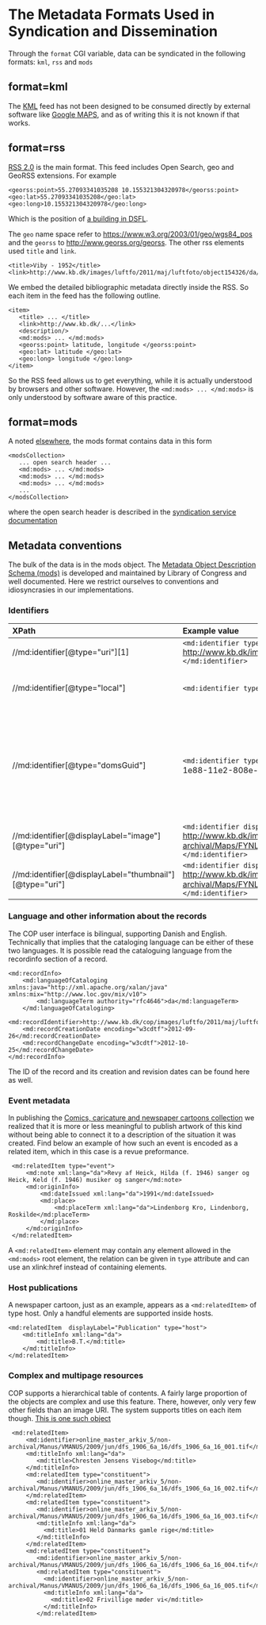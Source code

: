 
# The Metadata Formats Used in Syndication and Dissemination 

Through the `format` CGI variable, data can be syndicated in the
following formats: `kml`, `rss` and `mods`

## format=kml

The [KML](https://developers.google.com/kml/documentation/) feed has
not been designed to be consumed directly by external software like
[Google MAPS](http://maps.google.com/), and as of writing this it is
not known if that works.

## format=rss

[RSS 2.0](https://cyber.harvard.edu/rss/rss.html) is the main
format. This feed includes Open Search, geo and GeoRSS extensions. For
example

```
<georss:point>55.27093341035208 10.155321304320978</georss:point>
<geo:lat>55.27093341035208</geo:lat>
<geo:long>10.155321304320978</geo:long>
```

Which is the position of [a building in
DSFL](http://www.kb.dk/cop/syndication/images/luftfo/2011/maj/luftfoto/object176012/da/).

The `geo` name space refer to https://www.w3.org/2003/01/geo/wgs84_pos
and the `georss` to http://www.georss.org/georss.  The other rss
elements used `title` and `link`.

```
<title>Viby - 1952</title>
<link>http://www.kb.dk/images/luftfo/2011/maj/luftfoto/object154326/da/</link>
```

We embed the detailed bibliographic metadata directly inside the
RSS. So each item in the feed has the following outline.

```
<item>
   <title> ... </title>
   <link>http://www.kb.dk/...</link>
   <description/>
   <md:mods> ... </md:mods>
   <georss:point> latitude, longitude </georss:point>
   <geo:lat> latitude </geo:lat>
   <geo:long> longitude </geo:long>
</item>
```

So the RSS feed allows us to get everything, while it is actually
understood by browsers and other software. However, the `<md:mods>
... </md:mods>` is only understood by software aware of this practice.

## format=mods

A noted [elsewhere](cop-backend.md#syndication-service-formats), the mods format contains data in this form

```
<modsCollection>
   ... open search header ...
   <md:mods> ... </md:mods>
   <md:mods> ... </md:mods>
   <md:mods> ... </md:mods>
   ...
</modsCollection>
``` 

where the open search header is described in the [syndication service
documentation](cop-backend.md#open-search)

## Metadata conventions

The bulk of the data is in the mods object. The [Metadata Object
Description Schema
(mods)](http://www.loc.gov/standards/mods/mods-guidance.html) is
developed and maintained by Library of Congress and well
documented. Here we restrict ourselves to conventions and
idiosyncrasies in our implementations.

### Identifiers


| XPath | Example value | Comment |
|:------|:--------------|:--------|
| //md:identifier[@type="uri"][1] | `<md:identifier type="uri">` http://www.kb.dk/images/billed/2010/okt/billeder/object67582/da/ `</md:identifier>` | URI of the object |
| //md:identifier[@type="local"] | `<md:identifier type="local">` H02165_020.tif `</md:identifier>` | The local ID is usually the objects call number |
| //md:identifier[@type="domsGuid"] | `<md:identifier type="domsGuid">` Uid:dk:kb:doms:2007-01/d651d950-1e88-11e2-808e-0016357f605f `</md:identifier>` | A UUID in any of several formats, but usable for connecting it to the ID used for digital preservation if applicable |
| //md:identifier[@displayLabel="image"][@type="uri"] | `<md:identifier displayLabel="image" type="uri">` http://www.kb.dk/imageService/online_master_arkiv_12/non-archival/Maps/FYNLUFTFOTO/H-serien/H02165/H02165_020.jpg `</md:identifier>` | A fairly high resolution JPG |
| //md:identifier[@displayLabel="thumbnail"][@type="uri"] | `<md:identifier displayLabel="thumbnail" type="uri">` http://www.kb.dk/imageService/w150/h150/online_master_arkiv_12/non-archival/Maps/FYNLUFTFOTO/H-serien/H02165/H02165_020.jpg `</md:identifier>` | URI of a thumbnail |


### Language and other information about the records

The COP user interface is bilingual, supporting Danish and
English. Technically that implies that the cataloging language can be
either of these two languages. It is possible read the cataloguing
language from the recordinfo section of a record.


```
<md:recordInfo>
    <md:languageOfCataloging xmlns:java="http://xml.apache.org/xalan/java" xmlns:mix="http://www.loc.gov/mix/v10">
        <md:languageTerm authority="rfc4646">da</md:languageTerm>
    </md:languageOfCataloging>
    <md:recordIdentifier>http://www.kb.dk/cop/images/luftfo/2011/maj/luftfoto/object154326</md:recordIdentifier>
    <md:recordCreationDate encoding="w3cdtf">2012-09-26</md:recordCreationDate>
    <md:recordChangeDate encoding="w3cdtf">2012-10-25</md:recordChangeDate>
</md:recordInfo>
```

The ID of the record and its creation and revision dates can be found here as well.

### Event metadata

In publishing the [Comics, caricature and newspaper cartoons
collection](http://www.kb.dk/images/billed/2010/okt/billeder/subject2427/da/)
we realized that it is more or less meaningful to publish artwork of
this kind without being able to connect it to a description of the
situation it was created. Find below an example of how such an event
is encoded as a related item, which in this case is a revue preformance.


```
 <md:relatedItem type="event">
     <md:note xml:lang="da">Revy af Heick, Hilda (f. 1946) sanger og Heick, Keld (f. 1946) musiker og sanger</md:note>
     <md:originInfo>
         <md:dateIssued xml:lang="da">1991</md:dateIssued>
         <md:place>
             <md:placeTerm xml:lang="da">Lindenborg Kro, Lindenborg, Roskilde</md:placeTerm>
         </md:place>
     </md:originInfo>
 </md:relatedItem>
```

A `<md:relatedItem>` element may contain any element allowed in the
`<md:mods>` root element, the relation can be given in `type`
attribute and can use an xlink:href instead of containing elements.

### Host publications

A newspaper cartoon, just as an example, appears as a
`<md:relatedItem>` of type host. Only a handful elements are supported
inside hosts.

```
<md:relatedItem  displayLabel="Publication" type="host">
    <md:titleInfo xml:lang="da">
        <md:title>B.T.</md:title>
    </md:titleInfo>
</md:relatedItem>
```

### Complex and multipage resources

COP supports a hierarchical table of contents. A fairly large
proportion of the objects are complex and use this feature. There,
however, only very few other fields than an image URI. The system
supports titles on each item though. [This is one such
object](http://www.kb.dk/cop/syndication/manus/musman/2010/dec/viser/object23942/en/?format=mods)


```
 <md:relatedItem>
     <md:identifier>online_master_arkiv_5/non-archival/Manus/VMANUS/2009/jun/dfs_1906_6a_16/dfs_1906_6a_16_001.tif</md:identifier>
     <md:titleInfo xml:lang="da">
        <md:title>Chresten Jensens Visebog</md:title>
     </md:titleInfo>
     <md:relatedItem type="constituent">
        <md:identifier>online_master_arkiv_5/non-archival/Manus/VMANUS/2009/jun/dfs_1906_6a_16/dfs_1906_6a_16_002.tif</md:identifier>
     </md:relatedItem>
     <md:relatedItem type="constituent">
        <md:identifier>online_master_arkiv_5/non-archival/Manus/VMANUS/2009/jun/dfs_1906_6a_16/dfs_1906_6a_16_003.tif</md:identifier>
        <md:titleInfo xml:lang="da">
          <md:title>01 Held Danmarks gamle rige</md:title>
        </md:titleInfo>
     </md:relatedItem>
     <md:relatedItem type="constituent">
        <md:identifier>online_master_arkiv_5/non-archival/Manus/VMANUS/2009/jun/dfs_1906_6a_16/dfs_1906_6a_16_004.tif</md:identifier>
        <md:relatedItem type="constituent">
          <md:identifier>online_master_arkiv_5/non-archival/Manus/VMANUS/2009/jun/dfs_1906_6a_16/dfs_1906_6a_16_005.tif</md:identifier>
          <md:titleInfo xml:lang="da">
            <md:title>02 Frivillige møder vi</md:title>
          </md:titleInfo>
        </md:relatedItem>
```


